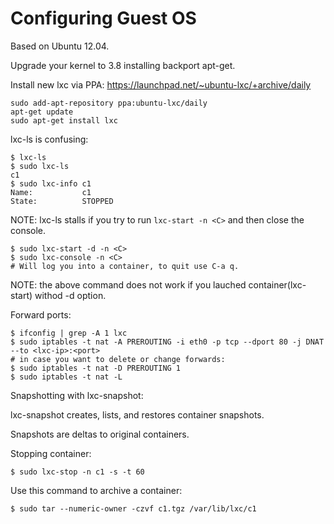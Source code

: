 Configuring Guest OS
=====================
Based on Ubuntu 12.04.

Upgrade your kernel to 3.8 installing backport apt-get.

Install new lxc via PPA: https://launchpad.net/~ubuntu-lxc/+archive/daily

    sudo add-apt-repository ppa:ubuntu-lxc/daily
    apt-get update
    sudo apt-get install lxc
    
lxc-ls is confusing:

    $ lxc-ls
    $ sudo lxc-ls
    c1
    $ sudo lxc-info c1
    Name:           c1
    State:          STOPPED
    
NOTE: lxc-ls stalls if you try to run `lxc-start -n <C>` and then close the console.

    $ sudo lxc-start -d -n <C>
    $ sudo lxc-console -n <C>
    # Will log you into a container, to quit use C-a q.
    
NOTE: the above command does not work if you lauched container(lxc-start) withod -d option.

Forward ports:

    $ ifconfig | grep -A 1 lxc
    $ sudo iptables -t nat -A PREROUTING -i eth0 -p tcp --dport 80 -j DNAT --to <lxc-ip>:<port>
    # in case you want to delete or change forwards:
    $ sudo iptables -t nat -D PREROUTING 1
    $ sudo iptables -t nat -L
    
Snapshotting with lxc-snapshot:

lxc-snapshot creates, lists, and restores container snapshots.

Snapshots are deltas to original containers.


Stopping container:

    $ sudo lxc-stop -n c1 -s -t 60
    
Use this command to archive a container:

    $ sudo tar --numeric-owner -czvf c1.tgz /var/lib/lxc/c1


    
